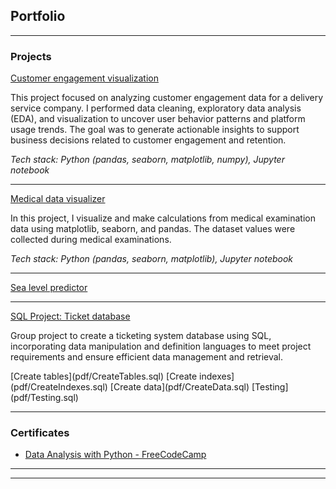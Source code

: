 ## Portfolio

---

### Projects 

[Customer engagement visualization](pdf/CustomerEngagement_Analysis.html)
<p>This project focused on analyzing customer engagement data for a delivery service company. I performed data cleaning, exploratory data analysis (EDA), and visualization to uncover user behavior patterns and platform usage trends. The goal was to generate actionable insights to support business decisions related to customer engagement and retention.</p>
<p><i>Tech stack: Python (pandas, seaborn, matplotlib, numpy), Jupyter notebook</i></p>

---
[Medical data visualizer](pdf/medical_data_visualizer.html)
<p>In this project, I visualize and make calculations from medical examination data using matplotlib, seaborn, and pandas. The dataset values were collected during medical examinations.</p>
<p><i>Tech stack: Python (pandas, seaborn, matplotlib), Jupyter notebook</i></p>

---
[Sea level predictor](http://example.com/)

---
[SQL Project: Ticket database](http://example.com/)
<p>Group project to create a ticketing system database using SQL, incorporating data manipulation and definition languages to meet project requirements and ensure efficient data management and retrieval.</p>
[Create tables](pdf/CreateTables.sql)
[Create indexes](pdf/CreateIndexes.sql)
[Create data](pdf/CreateData.sql)
[Testing](pdf/Testing.sql)

---

### Certificates

- [Data Analysis with Python - FreeCodeCamp](https://www.freecodecamp.org/certification/chinguyen98/data-analysis-with-python-v7)

---




---
